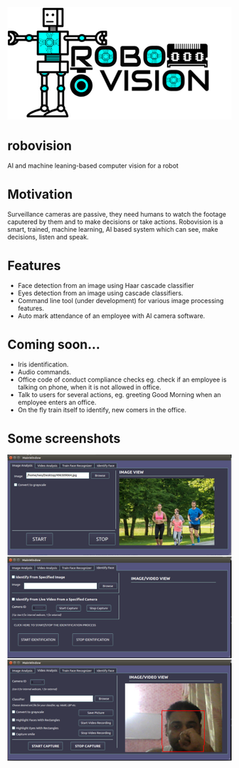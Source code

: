 ![Alt text](images/logo.png?raw=true "Logo")
# robovision
AI and machine leaning-based computer vision for a robot

# Motivation
Surveillance cameras are passive, they need humans to watch the footage caputered by them and to make decisions or take actions.
Robovision is a smart, trained, machine learning, AI based system which can see, make decisions, listen and speak.

# Features
- Face detection from an image using Haar cascade classifier
- Eyes detection from an image using cascade classifiers.
- Command line tool (under development) for various image processing features.
- Auto mark attendance of an employee with AI camera software.

# Coming soon...
- Iris identification.
- Audio commands.
- Office code of conduct compliance checks eg. check if an employee is talking on phone, when it is not allowed in office.
- Talk to users for several actions, eg. greeting Good Morning when an employee enters an office.
- On the fly train itself to identify, new comers in the office.

# Some screenshots
![Alt text](screenshots/s1.png?raw=true "Screenshot")
![Alt text](screenshots/s2.png?raw=true "Screenshot")
![Alt text](screenshots/s3.png?raw=true "Screenshot")
